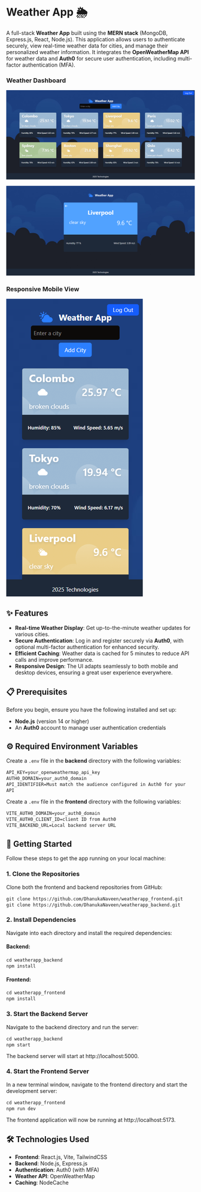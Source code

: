 # Weather App 🌦️

A full-stack **Weather App** built using the **MERN stack** (MongoDB, Express.js, React, Node.js). This application allows users to authenticate securely, view real-time weather data for cities, and manage their personalized weather information. It integrates the **OpenWeatherMap API** for weather data and **Auth0** for secure user authentication, including multi-factor authentication (MFA).


### Weather Dashboard
![Login Page](assets/login.png)

![Weather Dashboard](assets/view.png)

### Responsive Mobile View
![Mobile View](assets/mobile.png)


## ✨ Features

- **Real-time Weather Display**: Get up-to-the-minute weather updates for various cities.
- **Secure Authentication**: Log in and register securely via **Auth0**, with optional multi-factor authentication for enhanced security.
- **Efficient Caching**: Weather data is cached for 5 minutes to reduce API calls and improve performance.
- **Responsive Design**: The UI adapts seamlessly to both mobile and desktop devices, ensuring a great user experience everywhere.

## 📋 Prerequisites

Before you begin, ensure you have the following installed and set up:

- **Node.js** (version 14 or higher)
- An **Auth0** account to manage user authentication credentials

## ⚙️ Required Environment Variables

Create a `.env` file in the **backend** directory with the following variables:

```
API_KEY=your_openweathermap_api_key  
AUTH0_DOMAIN=your_auth0_domain  
API_IDENTIFIER=Must match the audience configured in Auth0 for your API

```
Create a `.env` file in the **frontend** directory with the following variables:

```
VITE_AUTH0_DOMAIN=your_auth0_domain  
VITE_AUTH0_CLIENT_ID=client ID from Auth0
VITE_BACKEND_URL=Local backend server URL

```

## 🚀 Getting Started

Follow these steps to get the app running on your local machine:

### 1. Clone the Repositories

Clone both the frontend and backend repositories from GitHub:

```
git clone https://github.com/DhanukaNaveen/weatherapp_frontend.git  
git clone https://github.com/DhanukaNaveen/weatherapp_backend.git
```

### 2. Install Dependencies

Navigate into each directory and install the required dependencies:

#### Backend:

```
cd weatherapp_backend  
npm install
```

#### Frontend:

```
cd weatherapp_frontend  
npm install
```

### 3. Start the Backend Server

Navigate to the backend directory and run the server:

```
cd weatherapp_backend  
npm start
```
The backend server will start at http://localhost:5000.

### 4. Start the Frontend Server

In a new terminal window, navigate to the frontend directory and start the development server:

```
cd weatherapp_frontend  
npm run dev
```
The frontend application will now be running at http://localhost:5173.


## 🛠️ Technologies Used

- **Frontend**: React.js, Vite, TailwindCSS
- **Backend**: Node.js, Express.js
- **Authentication**: Auth0 (with MFA)
- **Weather API**: OpenWeatherMap
- **Caching**: NodeCache


